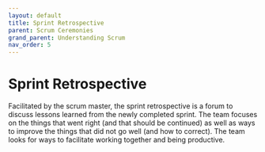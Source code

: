 ```yaml
---
layout: default
title: Sprint Retrospective
parent: Scrum Ceremonies
grand_parent: Understanding Scrum
nav_order: 5
---
```


# Sprint Retrospective

Facilitated by the scrum master, the sprint retrospective is a forum to discuss lessons learned from the newly completed sprint. The team focuses 
on the things that went right (and that should be continued) as well as ways to improve the things that did not go well (and how to correct). 
The team looks for ways to facilitate working together and being productive.
